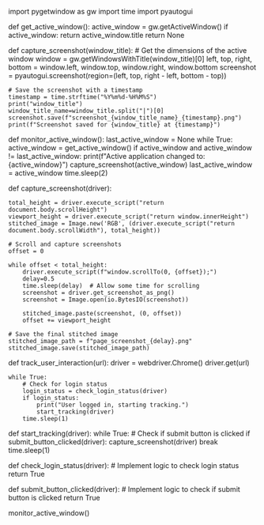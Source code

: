 import pygetwindow as gw
import time
import pyautogui

def get_active_window():
    active_window = gw.getActiveWindow()
    if active_window:
        return active_window.title
    return None

def capture_screenshot(window_title):
    # Get the dimensions of the active window
    window = gw.getWindowsWithTitle(window_title)[0]
    left, top, right, bottom = window.left, window.top, window.right, window.bottom
    screenshot = pyautogui.screenshot(region=(left, top, right - left, bottom - top))
    
    # Save the screenshot with a timestamp
    timestamp = time.strftime("%Y%m%d-%H%M%S")
    print("window_title")
    window_title_name=window_title.split("|")[0]
    screenshot.save(f"screenshot_{window_title_name}_{timestamp}.png")
    print(f"Screenshot saved for {window_title} at {timestamp}")

def monitor_active_window():
    last_active_window = None
    while True:
        active_window = get_active_window()
        if active_window and active_window != last_active_window:
            print(f"Active application changed to: {active_window}")
            capture_screenshot(active_window)
            last_active_window = active_window
        time.sleep(2)

def capture_screenshot(driver):


    total_height = driver.execute_script("return document.body.scrollHeight")
    viewport_height = driver.execute_script("return window.innerHeight")
    stitched_image = Image.new('RGB', (driver.execute_script("return document.body.scrollWidth"), total_height))

    # Scroll and capture screenshots
    offset = 0

    while offset < total_height:
        driver.execute_script(f"window.scrollTo(0, {offset});")
        delay=0.5
        time.sleep(delay)  # Allow some time for scrolling
        screenshot = driver.get_screenshot_as_png()
        screenshot = Image.open(io.BytesIO(screenshot))
        
        stitched_image.paste(screenshot, (0, offset))
        offset += viewport_height

    # Save the final stitched image
    stitched_image_path = f"page_screenshot_{delay}.png"
    stitched_image.save(stitched_image_path)


def track_user_interaction(url):
    driver = webdriver.Chrome()
    driver.get(url)
    
    while True:
        # Check for login status
        login_status = check_login_status(driver)
        if login_status:
            print("User logged in, starting tracking.")
            start_tracking(driver)
        time.sleep(1)

def start_tracking(driver):
    while True:
        # Check if submit button is clicked
        if submit_button_clicked(driver):
            capture_screenshot(driver)
            break
        time.sleep(1)


def check_login_status(driver):
    # Implement logic to check login status
    return True

def submit_button_clicked(driver):
    # Implement logic to check if submit button is clicked
    return True



monitor_active_window()
